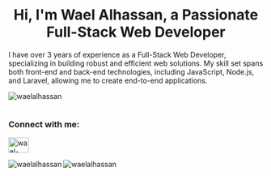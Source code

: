 
<h1 align="center">Hi, I'm Wael Alhassan, a Passionate Full-Stack Web Developer</h1>
<p align="left">
  I have over 3 years of experience as a Full-Stack Web Developer, specializing in building robust and efficient web solutions. My skill set spans both front-end and back-end technologies, including JavaScript, Node.js, and Laravel, allowing me to create end-to-end applications.
</p>

<p align="left"> <img src="https://komarev.com/ghpvc/?username=waelalhassan&label=Profile%20views&color=0e75b6&style=flat" alt="waelalhassan" /> </p>

<p align="left"> <a href="https://twitter.com/" target="blank"><img src="https://img.shields.io/twitter/follow/?logo=twitter&style=for-the-badge" alt="" /></a> </p>

<h3 align="left">Connect with me:</h3>
<p align="left">
<a href="https://linkedin.com/in/wael-alhassan-792077171" target="blank"><img align="center" src="https://raw.githubusercontent.com/rahuldkjain/github-profile-readme-generator/master/src/images/icons/Social/linked-in-alt.svg" alt="wael-alhassan-792077171" height="30" width="40" /></a>
</p>

<p><img align="left" src="https://github-readme-stats.vercel.app/api/top-langs?username=waelalhassan&show_icons=true&locale=en&layout=compact" alt="waelalhassan" /></p>


<p><img align="center" src="https://github-readme-streak-stats.herokuapp.com/?user=waelalhassan&" alt="waelalhassan" /></p>
